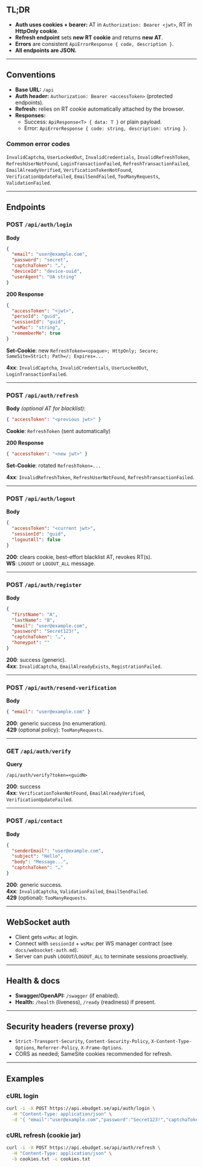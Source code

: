 ## TL;DR

- **Auth uses cookies + bearer:** AT in `Authorization: Bearer <jwt>`, RT in **HttpOnly cookie**.
- **Refresh endpoint** sets **new RT cookie** and returns **new AT**.
- **Errors** are consistent `ApiErrorResponse { code, description }`.
- **All endpoints are JSON.**

---

## Conventions

- **Base URL:** `/api`
- **Auth header:** `Authorization: Bearer <accessToken>` (protected endpoints).
- **Refresh:** relies on RT cookie automatically attached by the browser.
- **Responses:**
  - Success: `ApiResponse<T> { data: T }` or plain payload.
  - Error: `ApiErrorResponse { code: string, description: string }`.

### Common error codes

`InvalidCaptcha`, `UserLockedOut`, `InvalidCredentials`, `InvalidRefreshToken`, `RefreshUserNotFound`, `LoginTransactionFailed`, `RefreshTransactionFailed`, `EmailAlreadyVerified`, `VerificationTokenNotFound`, `VerificationUpdateFailed`, `EmailSendFailed`, `TooManyRequests`, `ValidationFailed`.

---

## Endpoints

### POST `/api/auth/login`

**Body**

```json
{
  "email": "user@example.com",
  "password": "secret",
  "captchaToken": "…",
  "deviceId": "device-uuid",
  "userAgent": "UA string"
}
```

**200 Response**

```json
{
  "accessToken": "<jwt>",
  "persoId": "guid",
  "sessionId": "guid",
  "wsMac": "string",
  "rememberMe": true
}
```

**Set-Cookie**: new `RefreshToken=<opaque>; HttpOnly; Secure; SameSite=Strict; Path=/; Expires=...`

**4xx**: `InvalidCaptcha`, `InvalidCredentials`, `UserLockedOut`, `LoginTransactionFailed`.

---

### POST `/api/auth/refresh`

**Body** *(optional AT for blacklist)*:

```json
{ "accessToken": "<previous jwt>" }
```

**Cookie**: `RefreshToken` (sent automatically)

**200 Response**

```json
{ "accessToken": "<new jwt>" }
```

**Set-Cookie**: rotated `RefreshToken=...`

**4xx**: `InvalidRefreshToken`, `RefreshUserNotFound`, `RefreshTransactionFailed`.

---

### POST `/api/auth/logout`

**Body**

```json
{
  "accessToken": "<current jwt>",
  "sessionId": "guid",
  "logoutAll": false
}
```

**200**: clears cookie, best-effort blacklist AT, revokes RT(s).\
**WS**: `LOGOUT` or `LOGOUT_ALL` message.

---

### POST `/api/auth/register`

**Body**

```json
{
  "firstName": "A",
  "lastName": "B",
  "email": "user@example.com",
  "password": "Secret123!",
  "captchaToken": "…",
  "honeypot": ""
}
```

**200**: success (generic).\
**4xx**: `InvalidCaptcha`, `EmailAlreadyExists`, `RegistrationFailed`.

---

### POST `/api/auth/resend-verification`

**Body**

```json
{ "email": "user@example.com" }
```

**200**: generic success (no enumeration).\
**429** (optional policy): `TooManyRequests`.

---

### GET `/api/auth/verify`

**Query**

```
/api/auth/verify?token=<guidN>
```

**200**: success\
**4xx**: `VerificationTokenNotFound`, `EmailAlreadyVerified`, `VerificationUpdateFailed`.

---

### POST `/api/contact`

**Body**

```json
{
  "senderEmail": "user@example.com",
  "subject": "Hello",
  "body": "Message...",
  "captchaToken": "…"
}
```

**200**: generic success.\
**4xx**: `InvalidCaptcha`, `ValidationFailed`, `EmailSendFailed`.\
**429** (optional): `TooManyRequests`.

---

## WebSocket auth

- Client gets `wsMac` at login.
- Connect with `sessionId` + `wsMac` per WS manager contract (see `docs/websocket-auth.md`).
- Server can push `LOGOUT`/`LOGOUT_ALL` to terminate sessions proactively.

---

## Health & docs

- **Swagger/OpenAPI:** `/swagger` (if enabled).
- **Health:** `/health` (liveness), `/ready` (readiness) if present.

---

## Security headers (reverse proxy)

- `Strict-Transport-Security`, `Content-Security-Policy`, `X-Content-Type-Options`, `Referrer-Policy`, `X-Frame-Options`.
- CORS as needed; SameSite cookies recommended for refresh.

---

## Examples

### cURL login

```bash
curl -i -X POST https://api.ebudget.se/api/auth/login \
  -H "Content-Type: application/json" \
  -d '{ "email":"user@example.com","password":"Secret123!","captchaToken":"…","deviceId":"dev-1","userAgent":"myapp/1.0" }'
```

### cURL refresh (cookie jar)

```bash
curl -i -X POST https://api.ebudget.se/api/auth/refresh \
  -H "Content-Type: application/json" \
  -b cookies.txt -c cookies.txt
```

